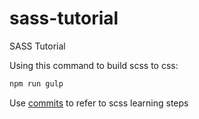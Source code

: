 # sass-tutorial
SASS Tutorial

Using this command to build scss to css:

```bash
npm run gulp
```

Use [commits](./commits) to refer to scss learning steps
